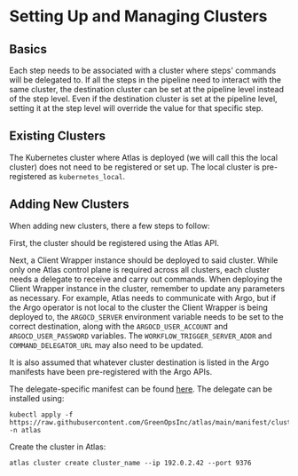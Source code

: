 # Setting Up and Managing Clusters

## Basics

Each step needs to be associated with a cluster where steps' commands will be delegated to. If all the steps in the pipeline need to interact with the same cluster, the destination cluster can be set at the pipeline level instead of the step level. Even if the destination cluster is set at the pipeline level, setting it at the step level will override the value for that specific step.

## Existing Clusters

The Kubernetes cluster where Atlas is deployed (we will call this the local cluster) does not need to be registered or set up. The local cluster is pre-registered as `kubernetes_local`.

## Adding New Clusters

When adding new clusters, there a few steps to follow:

First, the cluster should be registered using the Atlas API.

Next, a Client Wrapper instance should be deployed to said cluster. While only one Atlas control plane is required across all clusters, each cluster needs a delegate to receive and carry out commands. When deploying the Client Wrapper instance in the cluster, remember to update any parameters as necessary. For example, Atlas needs to communicate with Argo, but if the Argo operator is not local to the cluster the Client Wrapper is being deployed to, the `ARGOCD_SERVER` environment variable needs to be set to the correct destination, along with the `ARGOCD_USER_ACCOUNT` and `ARGOCD_USER_PASSWORD` variables. The `WORKFLOW_TRIGGER_SERVER_ADDR` and `COMMAND_DELEGATOR_URL` may also need to be updated.

It is also assumed that whatever cluster destination is listed in the Argo manifests have been pre-registered with the Argo APIs.

The delegate-specific manifest can be found [here](https://github.com/GreenOpsInc/atlas/blob/main/manifest/cluster/install_delegate.yaml). The delegate can be installed using:

    kubectl apply -f https://raw.githubusercontent.com/GreenOpsInc/atlas/main/manifest/cluster/install_delegate.yaml -n atlas

Create the cluster in Atlas:
     
```
atlas cluster create cluster_name --ip 192.0.2.42 --port 9376
```

